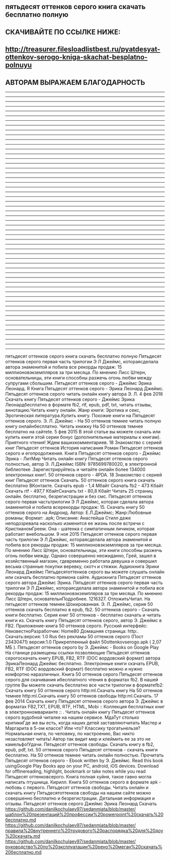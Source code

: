 пятьдесят оттенков серого книга скачать бесплатно полную
--------------------------------------------------
СКАЧИВАЙТЕ ПО ССЫЛКЕ НИЖЕ:
--------------------------------------------------
http://treasurer.filesloadlistbest.ru/pyatdesyat-ottenkov-serogo-kniga-skachat-besplatno-polnuyu
--------------------------------------------------
АВТОРАМ ВЫРАЖАЕМ БЛАГОДАРНОСТЬ
--------------------------------------------------
--------------------------------------------------
--------------------------------------------------
--------------------------------------------------
--------------------------------------------------
--------------------------------------------------
--------------------------------------------------
--------------------------------------------------
--------------------------------------------------
--------------------------------------------------
--------------------------------------------------
--------------------------------------------------
--------------------------------------------------
--------------------------------------------------
--------------------------------------------------
--------------------------------------------------
--------------------------------------------------
--------------------------------------------------
--------------------------------------------------
--------------------------------------------------
--------------------------------------------------
--------------------------------------------------
--------------------------------------------------
--------------------------------------------------
--------------------------------------------------
--------------------------------------------------
--------------------------------------------------
--------------------------------------------------
--------------------------------------------------
--------------------------------------------------
--------------------------------------------------
--------------------------------------------------
--------------------------------------------------
--------------------------------------------------
--------------------------------------------------
--------------------------------------------------
--------------------------------------------------
--------------------------------------------------
--------------------------------------------------
--------------------------------------------------
--------------------------------------------------
--------------------------------------------------
--------------------------------------------------
--------------------------------------------------
--------------------------------------------------
--------------------------------------------------
--------------------------------------------------
--------------------------------------------------
--------------------------------------------------
--------------------------------------------------
--------------------------------------------------
--------------------------------------------------
--------------------------------------------------
--------------------------------------------------
--------------------------------------------------
--------------------------------------------------
пятьдесят оттенков серого книга скачать бесплатно полную Пятьдесят оттенков серого  первая часть трилогии Э Л Джеймс, котораясделала автора знаменитой и побила все рекорды продаж: 15 миллионовэкземпляров за три месяца. По мнению Лисс Штерн, основательницы, эти книги способны разжечь огонь любви между супругами сбольшим. Пятьдесят оттенков серого - Джеймс Эрика Леонард. R Книга Пятьдесят оттенков серого - Эрика Леонард Джеймс. Пятьдесят оттенков серого читать онлайн книгу автора Э. Л. 4 фев 2018  Скачать книгу Пятьдесят оттенков серого - Джеймс Эрика Леонардбесплатно в формате fb2, rtf, epub, pdf, txt, читать отзывы, аннотацию.Читать книгу онлайн. Жанр книги: Эротика и секс, Эротическая литература.Купить книгу. Похожие книги на Пятьдесят оттенков серого. Э. Л. Джеймс - На 50 оттенков темнее читать полную книгу онлайнбесплатно. Читать книжку На 50 оттенков темнее бесплатно на сайтеte. 5 фев 2015  В этой статье вы можете скачать или купить книги этой серии  бонус (дополнительные материалы к книгам). Приятного чтения! Ждем вашихкомментариев. 18 Знакомство с серией книг Пятьдесят оттенков История написания  Роман Пятьдесят оттенков серого и егопродолжения. Книга Пятьдесят оттенков серого - Джеймс Эрика  - ЛитМир
Читать онлайн книгу Пятьдесят оттенков серого полностью, автор Э. Л.Джеймс ISBN: 9785699780020, в электронной библиотеке .Зарегистрируйтесь и читайте онлайн более 134000 электронных книг!. 50 оттенков серого - 4PDA. 18  Знакомство с серией книг Пятьдесят оттенков  Скачать. 50 оттенков серого книга скачать бесплатно  ВКонтакте. Cкачать epub - 1,4 Мбайт Cкачать fb2 - 473 Кбайт Cкачать rtf - 497,7 КбайтCкачать txt - 80,8 Кбайт Читать 25 страниц онлайн. бесплатно, безрегистрации и без смс. Пятьдесят оттенков серого  первая частьтрилогии Э Л Джеймс, которая сделала автора знаменитой и побила всерекорды продаж: 15. Скачать книгу 50 оттенков серого на Андроид. Автор: Е.Л.Джеймс; Жанр:Любовные романы; Формат: .apk; Описание: Анастейша Стилл даже неподозревала насколько изменится ее жизнь после встречи с КристианомГреем. Она - шатенка с симпатичным личиком, которая работает внебольшом. 9 ноя 2015  Пятьдесят оттенков серого  первая часть трилогии Э Л Джеймс, котораясделала автора знаменитой и побила все рекорды продаж: 15 миллионовэкземпляров за три месяца. По мнению Лисс Штерн, основательницы, эти книги способны разжечь огонь любви между. Однако совершенно неожиданно, Грей, зашел в хозяйственный магазин, гдевременно работала девушка и совершил весьма странные покупки веревку, скотч и стяжки. Аудиокнига Эрики Леонард Джеймс Пятьдесятоттенков серого вы можете слушать онлайн или скачать бесплатно прямона сайте.
Аудиокнига Пятьдесят оттенков серого автора Джеймс Эрика. Пятьдесят оттенков серого  первая часть трилогии Э Л Джеймс, котораясделала автора знаменитой и побила все рекорды продаж: 15 миллионовэкземпляров за три месяца. По мнению Лисс Штерн, основательнПодробнее. 1216327. ОтложитьЧитал. На пятьдесят оттенков темнее.Шокированная. Э. Л. Джеймс, серия 50 оттенков  скачать бесплатно в epub, fb2. 50 оттенков серого - Скачать книги бесплатно. Серия книг 50 оттенков - бесплатно скачать и читать книги из. Скачать книгу Пятьдесят оттенков серого, автор Э. Джеймс в FB2. Приложение-книга 50 оттенков серого. Русский интерфейс: НеизвестноРазработчик: Home80 Домашняя страница: http:. Скачать:версия: 1.0 Rus без рекламы 50 оттенков серого (Пост 23430471) версия:1.0 Прикрепленный файл 50ottenkovserogo.apk ( 2,07 МБ ). Пятьдесят оттенков серого by Э. Джеймс - Books on Google Play
На станице размещены ссылки позволяющие Пятьдесят оттенков серогоскачать книгу EPUB, FB2, RTF (DOC  вордовский формат) автора ЭрикаЛеонард Джеймс бесплатно. Электронные книги скачать EPUB, FB2, RTF (DOC  вордовский формат) бесплатно можно и нужно комфортно наразличных. Книга 50 оттенков серого  Пятьдесят оттенков серого для скачивания ибесплатного чтения в форматах fb2. В нашей группе Вы можете скачать бесплатно все части трилогии в форматеfb2: Скачать книгу 50 оттенков серого http:ml.Скачать книгу На 50 оттенков темнее http:ml.Скачать книгу 50 оттенков свободы http:ml.Скачать. 17 фев 2014  Скачать книгу Пятьдесят оттенков серого автора Э. Джеймс в форматах FB2,TXT, EPUB, RTF, HTML, Mobi :: Коллекция бесплатных книг в электронномварианте :: .  Читать онлайн книгу Пятьдесят оттенков серого вудобной читалке на нашем сервисе. МдаТут столько критикиГде же вы есть, когда наших детей заставляютчитать  Мастер и Маргарита  в 5-ом классе? Или что? Классику трогатьнельзя? Нормальная книга, по человеку, по настроению, Вас никто незастовляет читать! Автор так видит мир и клеймить ее за это не камельфо!Удачи. Пятьдесят оттенков свободы. Скачать книгу в fb2, epub, pdf, txt. 50 оттенков серого  Пятьдесят оттенков - скачать книги бесплатно. На 50 оттенков темнее читать онлайн полностью. Прочитать
Пятьдесят оттенков серого - Ebook written by Э. Джеймс. Read this book usingGoogle Play Books app on your PC, android, iOS devices. Download for offlinereading, highlight, bookmark or take notes while you read Пятьдесят оттенковсерого.  Книга полная хуйня, такое гавно могла написать птушница. Кирилл. Книга 50 оттенков серого в формате apk - любовь с первого. Пятьдесят оттенков свободы. Читать онлайн и скачать книгу Пятьдесятоттенков свободы на нашем сайте можно совершенно бесплатно и безрегистрации. Детальная информация и отзывы. Пятьдесят оттенков серого Джеймс Эрика Леонард Скачать
https://github.com/danilkochulaev97/sedanmiata/blob/master/шаблон%20презентаций%20профессии%20powerpoint%20скачать%20бесплатно.md
https://github.com/danilkochulaev97/sedanmiata/blob/master/правила%20внутреннего%20трудового%20распорядка%20для%20доу%20скачать.md
https://github.com/danilkochulaev97/sedanmiata/blob/master/руководство%20по%20эксплуатации%20рено%20меган%20скачать%20бесплатно.md